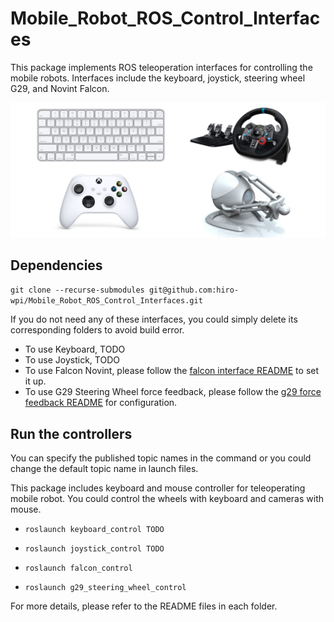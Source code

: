 # Mobile_Robot_ROS_Control_Interfaces
This package implements ROS teleoperation interfaces for controlling the mobile robots. Interfaces include the keyboard, joystick, steering wheel G29, and Novint Falcon.

![cover](demo/cover.jpg)

## Dependencies

`git clone --recurse-submodules git@github.com:hiro-wpi/Mobile_Robot_ROS_Control_Interfaces.git ` 

If you do not need any of these interfaces, you could simply delete its corresponding folders to avoid build error.

- To use Keyboard, TODO
- To use Joystick, TODO
- To use Falcon Novint, please follow the [falcon interface README](ros_falcon_interface/README.md) to set it up.
- To use G29 Steering Wheel force feedback, please follow the [g29 force feedback README](ros-g29-force-feedback/README.md) for configuration.

## Run the controllers

You can specify the published topic names in the command or you could change the default topic name in launch files.

This package includes keyboard and mouse controller for teleoperating mobile robot. You could control the wheels with keyboard and cameras with mouse.

- `roslaunch keyboard_control TODO  ` 

- `roslaunch joystick_control TODO`
- `roslaunch falcon_control`
- `roslaunch g29_steering_wheel_control`

For more details, please refer to the README files in each folder.


